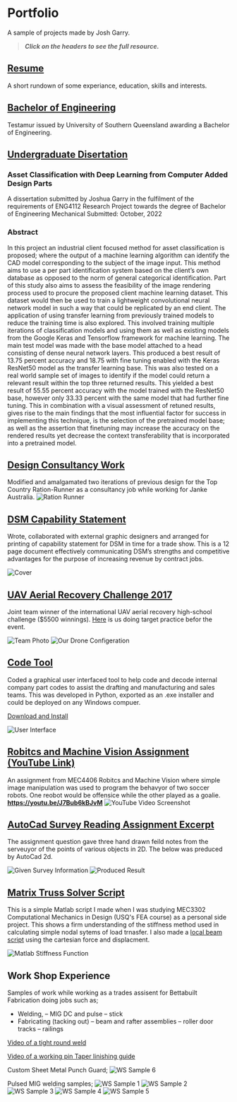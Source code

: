 # Portfolio
A sample of projects made by Josh Garry. 


> ***Click on the headers to see the full resource.***



## [Resume](https://github.com/00Josh/Portfolio/blob/main/Josh%20Garry%20Resume.pdf)
A short rundown of some experiance, education, skills and interests.


## [Bachelor of Engineering](https://www.myequals.net/sharelink/f7a67bdb-6d5a-48e8-821d-3baf1df4a5be/599b25ab-e155-464f-b78f-c159cfa5abb3)
Testamur issued by University of Southern Queensland awarding a Bachelor of Engineering.

## [Undergraduate Disertation](https://github.com/00Josh/Portfolio/blob/main/Garry_J_Low.pdf)
### Asset Classification with Deep Learning from Computer Added Design Parts
A dissertation submitted by Joshua Garry in the fulfilment of the requirements of ENG4112 Research Project towards the degree of Bachelor of Engineering Mechanical Submitted: October, 2022



### Abstract
In this project an industrial client focused method for asset classification is proposed; where the output of a machine learning algorithm can identify the CAD model corresponding to the subject of the image input. This method aims to use a per part identification system based on the client’s own database as opposed to the norm of general categorical identification. Part of this study also aims to assess the feasibility of the image rendering process used to procure the proposed client machine learning dataset. This dataset would then be used to train a lightweight convolutional neural network model in such a way that could be replicated by an end client. The application of using transfer learning from previously trained models to reduce the training time is also explored. This involved training multiple iterations of classification models and using them as well as existing models from the Google Keras and Tensorflow framework for machine learning. The main test model was made with the base model attached to a head consisting of dense neural network layers. This produced a best result of 13.75 percent accuracy and 18.75 with fine tuning enabled with the Keras ResNet50 model as the transfer learning base. This was also tested on a real world sample set of images to identify if the model could return a relevant result within the top three returned results. This yielded a best result of 55.55 percent accuracy with the model trained with the ResNet50 base, however only 33.33 percent with the same model that had further fine tuning. This in combination with a visual assessment of retuned results, gives rise to the main findings that the most influential factor for success in implementing this technique, is the selection of the pretrained model base; as well as the assertion that finetuning may increase the accuracy on the rendered results yet decrease the context transferability that is incorporated into a pretrained model.


## [Design Consultancy Work](https://topcountry.com.au/feeding-systems/ration-runner)
Modified and amalgamated two iterations of previous design for the Top Country Ration-Runner as a consultancy job while working for Janke Australia. 
![Ration Runner](https://topcountry.com.au/wp-content/uploads/2021/11/IMG_0388-1024x768.jpg)


## [DSM Capability Statement](https://github.com/00Josh/Portfolio/blob/main/DSM%20Capability%20Statement.pdf)
Wrote, collaborated with external graphic designers and arranged for printing of capability statement for DSM in time for a trade show. This is a 12 page document effectively communicating DSM’s strengths and competitive advantages for the purpose of increasing revenue by contract jobs.

![Cover](https://raw.githubusercontent.com/00Josh/Portfolio/main/DSM%20Capability%20Statement%20Cover.jpg)


## [UAV Aerial Recovery Challenge 2017](https://uavchallenge.org/2017/09/27/joint-winners-of-the-2017-queensland-government-airborne-delivery-challenge)
Joint team winner of the international UAV aerial recovery high-school challenge ($5500 winnings). [Here](https://github.com/00Josh/Portfolio/raw/main/UAV%20Challenge%20Target%20Practice%20Clip.mp4) is us doing target practice befor the event.

![Team Photo](https://github.com/00Josh/Portfolio/blob/main/UAV%20Challenge%20Winners%20Team%20Photo.jpg)
![Our Drone Configeration](https://github.com/00Josh/Portfolio/blob/main/UAV%20Chalenge%20Drone%20Configeration.jpg?raw=true)


## [Code Tool](https://github.com/00Josh/Portfolio/raw/main/Janke_Code_Tool_Setup.exe)
Coded a graphical user interfaced tool to help code and decode internal company part codes to assist the drafting and manufacturing and sales teams. This was developed in Python, exported as an .exe installer and could be deployed on any Windows compuer.

[Download and Install](https://github.com/00Josh/Portfolio/raw/main/Janke_Code_Tool_Setup.exe)

![User Interface](https://github.com/00Josh/Portfolio/blob/main/Code%20Tool.jpg)

## [Robitcs and Machine Vision Assignment (YouTube Link)](https://youtu.be/J7Bub6kBJvM)
An assignment from MEC4406 Robitcs and Machine Vision where simple image manipulation was used to program the behavyor of two soccer robots. One reobot would be offensice while the other played as a goalie.
**https://youtu.be/J7Bub6kBJvM**
![YouTube Video Screenshot](https://raw.githubusercontent.com/00Josh/Portfolio/main/Machine%20Vision%20Robitics%20Sim%20Assignment.jpg)


## [AutoCad Survey Reading Assignment Excerpt](https://raw.githubusercontent.com/00Josh/Portfolio/main/Export_photo_1.jpg)
The assignment question gave three hand drawn feild notes from the serveuyor of the points of various objects in 2D. The below was preduced by AutoCad 2d.

![Given Survey Information](https://raw.githubusercontent.com/00Josh/Portfolio/main/Surveying%20Example.jpg)
![Produced Result](https://raw.githubusercontent.com/00Josh/Portfolio/main/Surveying%20Example%20Output.jpg)

## [Matrix Truss Solver Script](https://github.com/00Josh/Portfolio/blob/main/matrix_truss_solver.m)
This is a simple Matlab script I made when I was studying MEC3302 Computational Mechanics in Design (USQ's FEA course) as a personal side project. This shows a firm understanding of the stiffness method used in calculating simple nodal sytems of load trnasfer. I also made a [local beam script](https://github.com/00Josh/Portfolio/blob/main/beam_with_moments.m) using the cartesian force and displacment.

![Matlab Stiffness Function](https://raw.githubusercontent.com/00Josh/Portfolio/main/2d%20Truss%20Solver.jpg)

## Work Shop Experience
Samples of work while working as a trades assisent for Bettabuilt Fabrication doing jobs such as;
* Welding, 
– MIG DC and pulse
– stick
* Fabricating (tacking out)
– beam and rafter assemblies
– roller door tracks
– railings

[Video of a tight round weld](https://github.com/00Josh/Portfolio/raw/main/Welding%20Sample%201.mp4)

[Video of a working pin Taper linishing guide](https://github.com/00Josh/Portfolio/raw/main/Pin%20Taper%20Linishing%20Guide.mp4)

Custom Sheet Metal Punch Guard;
![WS Sample 6](https://github.com/00Josh/Portfolio/blob/main/Custom%20Sheet%20Metal%20Punch%20Guard.jpg)

Pulsed MIG welding samples;
![WS Sample 1](https://github.com/00Josh/Portfolio/blob/main/Welding%20Sample%202.jpg)
![WS Sample 2](https://github.com/00Josh/Portfolio/blob/main/Welding%20Sample%203.jpg)
![WS Sample 3](https://github.com/00Josh/Portfolio/blob/main/Welding%20Sample%204.jpg)
![WS Sample 4](https://github.com/00Josh/Portfolio/blob/main/Welding%20Sample%205.jpg)
![WS Sample 5](https://github.com/00Josh/Portfolio/blob/main/Welding%20Sample%206.jpg)

